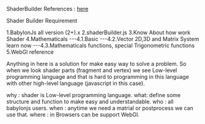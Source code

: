 
ShaderBuilder References : <a href='https://cdn.rawgit.com/RNasimiAsl/Extensions/master/ShaderBuilder/Documentation/ShaderBuilderReferences.html.html'>here</a>

Shader Builder Requirement

1.BabylonJs all version (2+).x 
2.shaderBuilder.js
3.Know About how work Shader 
4.Mathematicals
---4.1.Basic
---4.2.Vector 2D,3D and Matrix System learn now
---4.3.Mathematicals functions, special Trigonometric functions
5.WebGl reference


Anything in here is a solution for make easy way to solve a problem. So when we look shader parts (fragment and vertex) we see Low-level programming language and that is hard to programming in this language with other high-level language (javascript in this case).


why : shader is Low-level programming language.
what: define some structure and function to make easy and understandable.
who : all babylonjs users.
when : anytime we need a matrial or postprocess we can use that.
where : in Browsers can be support WebGl.
